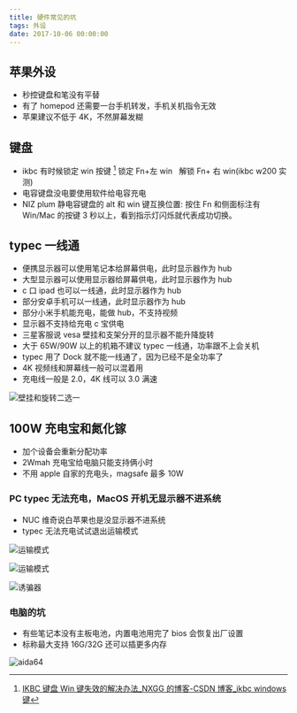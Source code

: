 ```yaml
---
title: 硬件常见的坑
tags: 外设
date: 2017-10-06 00:00:00
---
```


## 苹果外设

- 秒控键盘和笔没有平替
- 有了 homepod 还需要一台手机转发，手机关机指令无效
- 苹果建议不低于 4K，不然屏幕发糊 <!--more-->

## 键盘

- ikbc 有时候锁定 win 按键 [^1] 锁定 Fn+左 win   解锁 Fn+ 右 win(ikbc w200 实测)
- 电容键盘没电要使用软件给电容充电
- NIZ plum 静电容键盘的 alt 和 win 键互换位置: 按住 Fn 和侧面标注有 Win/Mac 的按键 3 秒以上，看到指示灯闪烁就代表成功切换。

## typec 一线通

- 便携显示器可以使用笔记本给屏幕供电，此时显示器作为 hub
- 大型显示器可以使用显示器给屏幕供电，此时显示器作为 hub
- c 口 ipad 也可以一线通，此时显示器作为 hub
- 部分安卓手机可以一线通，此时显示器作为 hub
- 部分小米手机能充电，能做 hub，不支持视频
- 显示器不支持给充电 c 宝供电
- 三星客服说 vesa 壁挂和支架分开的显示器不能升降旋转
- 大于 65W/90W 以上的机箱不建议 typec 一线通，功率跟不上会关机
- typec 用了 Dock 就不能一线通了，因为已经不是全功率了
- 4K 视频线和屏幕线一般可以混着用
- 充电线一般是 2.0，4K 线可以 3.0 满速

![壁挂和旋转二选一](https://raw.githubusercontent.com/Xu-Hardy/image-host/master/20230124150507.png)

## 100W 充电宝和氮化镓

- 加个设备会重新分配功率
- 2Wmah 充电宝给电脑只能支持俩小时
- 不用 apple 自家的充电头，magsafe 最多 10W

### PC typec 无法充电，MacOS 开机无显示器不进系统

- NUC 维奇说白苹果也是没显示器不进系统
- typec 无法充电试试退出运输模式

![运输模式](https://raw.githubusercontent.com/Xu-Hardy/image-host/master/20230124150547.png)

![运输模式](https://raw.githubusercontent.com/Xu-Hardy/image-host/master/20230124150603.png)

![诱骗器](https://raw.githubusercontent.com/Xu-Hardy/image-host/master/20230124150621.png)

### 电脑的坑

- 有些笔记本没有主板电池，内置电池用完了 bios 会恢复出厂设置
- 标称最大支持 16G/32G 还可以插更多内存

![aida64](https://raw.githubusercontent.com/Xu-Hardy/image-host/master/7036babdd227a619ea99d8c8ce1baee.png)

[^1]: [IKBC 键盘 Win 键失效的解决办法\_NXGG 的博客-CSDN 博客\_ikbc windows 键](https://blog.csdn.net/norman_irsa/article/details/114735798)
